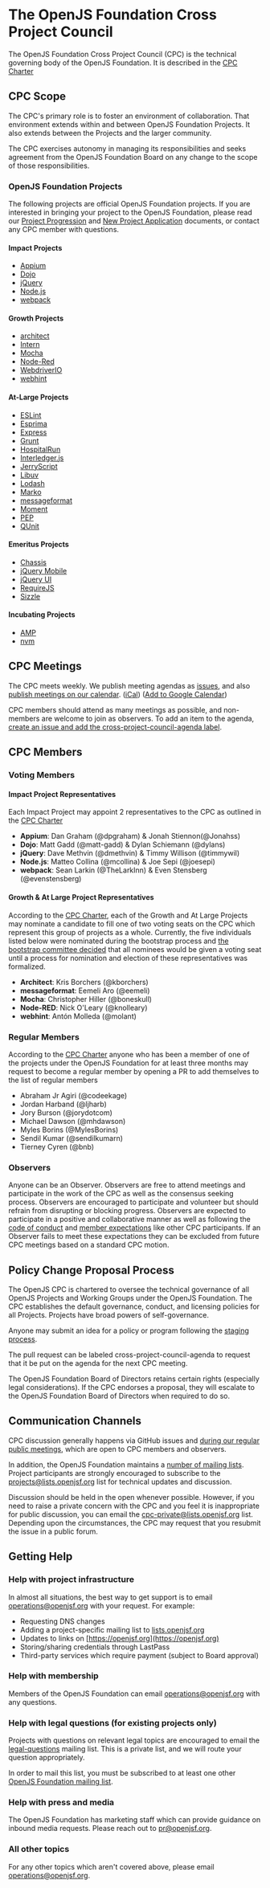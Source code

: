 # The OpenJS Foundation Cross Project Council

The OpenJS Foundation Cross Project Council (CPC) is the technical governing body of the OpenJS Foundation. It is described in the [CPC Charter](./CPC-CHARTER.md)

## CPC Scope

The CPC's primary role is to foster an environment of collaboration. That environment extends within and between OpenJS Foundation Projects. It also extends between the Projects and the larger community.

The CPC exercises autonomy in managing its responsibilities and seeks agreement from the OpenJS Foundation Board on any change to the scope of those responsibilities.

### OpenJS Foundation Projects

The following projects are official OpenJS Foundation projects. If you are interested in bringing your project to the OpenJS Foundation, please read our [Project Progression](./PROJECT_PROGRESSION.md) and [New Project Application](./NEW_PROJECT_APPLICATION.md) documents, or contact any CPC member with questions. 

#### Impact Projects

* [Appium](https://appium.io/)
* [Dojo](https://dojo.io/)
* [jQuery](https://jquery.com/)
* [Node.js](https://nodejs.org)
* [webpack](https://webpack.js.org/)

#### Growth Projects

* [architect](https://arc.codes/)
* [Intern](https://theintern.github.io/)
* [Mocha](https://mochajs.org/)
* [Node-Red](https://nodered.org/)
* [WebdriverIO](https://webdriver.io/)
* [webhint](https://webhint.io/)

#### At-Large Projects

* [ESLint](https://eslint.org/)
* [Esprima](https://esprima.org/)
* [Express](https://expressjs.com/)
* [Grunt](https://gruntjs.com/)
* [HospitalRun](https://hospitalrun.io/)
* [Interledger.js](https://interledger.org/)
* [JerryScript](https://jerryscript.net/)
* [Libuv](https://libuv.org/)
* [Lodash](https://lodash.com/)
* [Marko](https://markojs.com/)
* [messageformat](https://messageformat.github.io/messageformat/)
* [Moment](https://momentjs.com/)
* [PEP](https://github.com/jquery/pep)
* [QUnit](https://qunitjs.com/)

#### Emeritus Projects

* [Chassis](https://github.com/jquery/css-chassis)
* [jQuery Mobile](https://jquerymobile.com/)
* [jQuery UI](https://jqueryui.com/)
* [RequireJS](https://requirejs.org/)
* [Sizzle](https://sizzlejs.com/)

#### Incubating Projects

* [AMP](https://amp.dev/)
* [nvm](http://nvm.sh/)

## CPC Meetings

The CPC meets weekly. We publish meeting agendas as [issues](https://github.com/openjs-foundation/cross-project-council/issues?utf8=%E2%9C%93&q=is%3Aissue+is%3Aopen+in%3Atitle+Project+Council+Meeting+), and also [publish meetings on our calendar](https://calendar.google.com/calendar/embed?src=linuxfoundation.org_fuop4ufv766f9avc517ujs4i0g%40group.calendar.google.com). ([iCal](https://calendar.google.com/calendar/ical/linuxfoundation.org_fuop4ufv766f9avc517ujs4i0g%40group.calendar.google.com/public/basic.ics)) ([Add to Google Calendar](https://calendar.google.com/calendar?cid=bGludXhmb3VuZGF0aW9uLm9yZ19mdW9wNHVmdjc2NmY5YXZjNTE3dWpzNGkwZ0Bncm91cC5jYWxlbmRhci5nb29nbGUuY29t))

CPC members should attend as many meetings as possible, and non-members are welcome to join as observers.  To add an item to the agenda, [create an issue and add the cross-project-council-agenda label](https://github.com/openjs-foundation/cross-project-council/issues?q=is%3Aissue+is%3Aopen+label%3Across-project-council-agenda).  

## CPC Members

### Voting Members

#### Impact Project Representatives

Each Impact Project may appoint 2 representatives to the CPC as outlined in the [CPC Charter](https://github.com/openjs-foundation/cross-project-council/blob/master/CPC-CHARTER.md#voting-members)

- **Appium**: Dan Graham (@dpgraham) & Jonah Stiennon(@Jonahss)
- **Dojo**: Matt Gadd (@matt-gadd) & Dylan Schiemann (@dylans)
- **jQuery**: Dave Methvin (@dmethvin) & Timmy Willison (@timmywil)
- **Node.js**: Matteo Collina (@mcollina) & Joe Sepi (@joesepi)
- **webpack**: Sean Larkin (@TheLarkInn) & Even Stensberg (@evenstensberg)

#### Growth & At Large Project Representatives

According to the [CPC Charter](https://github.com/openjs-foundation/cross-project-council/blob/master/CPC-CHARTER.md#voting-members), each of the Growth and At Large Projects may nominate a candidate to fill one of two voting seats on the CPC which represent this group of projects as a whole. Currently, the five individuals listed below were nominated during the bootstrap process and [the bootstrap committee decided](https://github.com/openjs-foundation/cross-project-council/issues/152) that all nominees would be given a voting seat until a process for nomination and election of these representatives was formalized.

- **Architect**: Kris Borchers (@kborchers)
- **messageformat**: Eemeli Aro (@eemeli)
- **Mocha**: Christopher Hiller (@boneskull)
- **Node-RED**: Nick O'Leary (@knolleary)
- **webhint**: Antón Molleda (@molant)

### Regular Members

According to the [CPC Charter](https://github.com/openjs-foundation/cross-project-council/blob/master/CPC-CHARTER.md#regular-members) anyone who has been a member of one of the projects under the OpenJS Foundation for at least three months may request to become a regular member by opening a PR to add themselves to the list of regular members

- Abraham Jr Agiri (@codeekage)
- Jordan Harband (@ljharb)
- Jory Burson (@jorydotcom)
- Michael Dawson (@mhdawson)
- Myles Borins (@MylesBorins)
- Sendil Kumar (@sendilkumarn)
- Tierney Cyren (@bnb)

### Observers

Anyone can be an Observer.
Observers are free to attend meetings and participate in the work of the CPC as well 
as the consensus seeking process. Observers are encouraged to participate and 
volunteer but should refrain from disrupting or blocking progress. Observers 
are expected to participate in a positive and collaborative manner as well as 
following the [code of conduct](https://github.com/openjs-foundation/cross-project-council/blob/master/CODE_OF_CONDUCT.md) 
and [member expectations](https://github.com/openjs-foundation/cross-project-council/blob/master/MEMBER_EXPECTATIONS.md) 
like other CPC participants. If an Observer fails to meet these expectations they can 
be excluded from future CPC meetings based on a standard CPC motion.

## Policy Change Proposal Process

The OpenJS CPC is chartered to oversee the technical governance of all OpenJS Projects and Working Groups under the OpenJS Foundation. The CPC establishes the default governance, conduct, and licensing policies for all Projects. Projects have broad powers of self-governance.

Anyone may submit an idea for a policy or program following the [staging process](STAGING_PROCESS.md).

The pull request can be labeled cross-project-council-agenda to request that it be put on the agenda for the next CPC meeting.

The OpenJS Foundation Board of Directors retains certain rights (especially legal considerations). If the CPC endorses a proposal, they will escalate to the OpenJS Foundation Board of Directors when required to do so.

## Communication Channels

CPC discussion generally happens via GitHub issues and [during our regular public meetings](https://github.com/openjs-foundation/cross-project-council/issues?utf8=%E2%9C%93&q=is%3Aissue+is%3Aopen+in%3Atitle+Project+Council+Meeting+), which are open to CPC members and observers.

In addition, the OpenJS Foundation maintains a [number of mailing lists](https://lists.openjsf.org).  Project participants are strongly encouraged to subscribe to the [projects@lists.openjsf.org](https://lists.openjsf.org/g/projects) list for technical updates and discussion.

Discussion should be held in the open whenever possible.  However, if you need to raise a private concern with the CPC and you feel it is inappropriate for public discussion, you can email the [cpc-private@lists.openjsf.org](mailto:cpc-private@lists.openjsf.org) list.  Depending upon the circumstances, the CPC may request that you resubmit the issue in a public forum.

## Getting Help

### Help with project infrastructure

In almost all situations, the best way to get support is to email
[operations@openjsf.org](mailto:operations@openjsf.org) with your request. For
example:

* Requesting DNS changes
* Adding a project-specific mailing list to [lists.openjsf.org](https://lists.openjsf.org)
* Updates to links on [https://openjsf.org](https://openjsf.org)
* Storing/sharing credentials through LastPass
* Third-party services which require payment (subject to Board approval)

### Help with membership

Members of the OpenJS Foundation can email
[operations@openjsf.org](mailto:operations@openjsf.org) with any questions.

### Help with legal questions (for existing projects only)

Projects with questions on relevant legal topics are encouraged to email the
[legal-questions](mailto:legal-questions@lists.openjsf.org) mailing list.  This
is a private list, and we will route your question appropriately.

In order to mail this list, you must be subscribed to at least one other [OpenJS
Foundation mailing list](https://lists.openjsf.org).

### Help with press and media

The OpenJS Foundation has marketing staff which can provide guidance on inbound
media requests.  Please reach out to [pr@openjsf.org](mailto:pr@openjsf.org).

### All other topics

For any other topics which aren't covered above, please email
[operations@openjsf.org](mailto:operations@openjsf.org).

